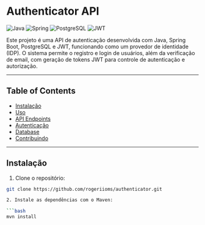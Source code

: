 # Authenticator API

![Java](https://img.shields.io/badge/Java-ED8B00?style=for-the-badge&logo=java&logoColor=white)
![Spring](https://img.shields.io/badge/Spring-6DB33F?style=for-the-badge&logo=spring&logoColor=white)
![PostgreSQL](https://img.shields.io/badge/PostgreSQL-336791?style=for-the-badge&logo=postgresql&logoColor=white)
![JWT](https://img.shields.io/badge/JWT-black?style=for-the-badge&logo=JSON%20web%20tokens)

Este projeto é uma API de autenticação desenvolvida com Java, Spring Boot, PostgreSQL e JWT, funcionando como um provedor de identidade (IDP). O sistema permite o registro e login de usuários, além da verificação de email, com geração de tokens JWT para controle de autenticação e autorização.

---

## Table of Contents

- [Instalação](#instalação)
- [Uso](#uso)
- [API Endpoints](#api-endpoints)
- [Autenticação](#autenticação)
- [Database](#database)
- [Contribuindo](#contribuindo)

---

## Instalação

1. Clone o repositório:

```bash
git clone https://github.com/rogeriioms/authenticator.git

2. Instale as dependências com o Maven:

```bash
mvn install

